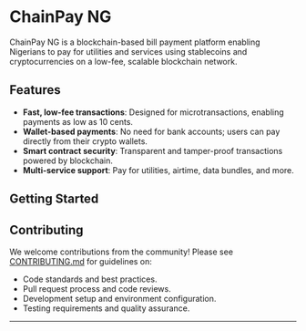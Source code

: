 # ChainPay NG

ChainPay NG is a blockchain-based bill payment platform enabling Nigerians to pay for utilities and services using stablecoins and cryptocurrencies on a low-fee, scalable blockchain network.

## Features

- **Fast, low-fee transactions**: Designed for microtransactions, enabling payments as low as 10 cents.
- **Wallet-based payments**: No need for bank accounts; users can pay directly from their crypto wallets.
- **Smart contract security**: Transparent and tamper-proof transactions powered by blockchain.
- **Multi-service support**: Pay for utilities, airtime, data bundles, and more.

## Getting Started


## Contributing

We welcome contributions from the community! Please see [CONTRIBUTING.md](./CONTRIBUTING.md) for guidelines on:

- Code standards and best practices.
- Pull request process and code reviews.
- Development setup and environment configuration.
- Testing requirements and quality assurance.

---
